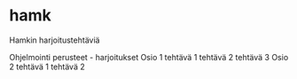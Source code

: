 # hamk
Hamkin harjoitustehtäviä

Ohjelmointi perusteet - harjoitukset
Osio 1
    tehtävä 1
    tehtävä 2
    tehtävä 3
Osio 2
    tehtävä 1
    tehtävä 2
